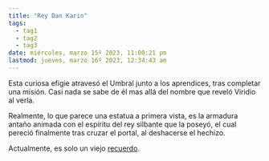 ```yaml
---
title: "Rey Dan Karin"
tags:
  - tag1
  - tag2
  - tag3
date: miércoles, marzo 15º 2023, 11:00:21 pm
lastmod: jueves, marzo 16º 2023, 12:34:43 am
---
```


Esta curiosa efigie atravesó el Umbral junto a los aprendices, tras completar una misión. Casi nada se sabe de él mas allá del nombre que reveló Viridio al verla.

Realmente, lo que parece una estatua a primera vista, es la armadura antaño animada con el espíritu del rey silbante que la poseyó, el cual pereció finalmente tras cruzar el portal, al deshacerse el hechizo.

Actualmente, es solo un viejo [recuerdo](https://www.legendkeeper.com/app/ckvil5g57t6310808rct5ktxd/clb19kd4t000302881leelmev/).